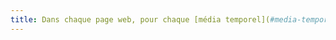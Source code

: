 ```yaml
---
title: Dans chaque page web, pour chaque [média temporel](#media-temporel-type-son-video-et-synchronise), l’information ne doit pas être donnée uniquement [par la forme, taille ou position](#indication-donnee-par-la-forme-la-taille-ou-la-position). Cette règle est-elle implémentée de façon pertinente ?
---
```

